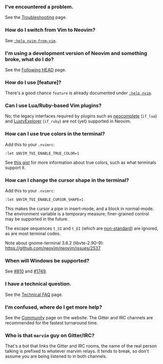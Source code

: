 ### I've encountered a problem.

See the [Troubleshooting](Troubleshooting) page.

### How do I switch from Vim to Neovim?

See [`:help nvim-from-vim`](http://neovim.io/doc/user/nvim_from_vim.html).

### I'm using a development version of Neovim and something broke, what do I do?

See the [Following HEAD](Following-HEAD) page.

### How do I use [feature]?

There's a good chance `feature` is already documented under [`:help nvim`](http://neovim.io/doc/user/nvim.html).

### Can I use Lua/Ruby-based Vim plugins?

No; the legacy interfaces required by plugins such as [neocomplete](https://github.com/Shougo/neocomplete.vim) (`if_lua`) and [LustyExplorer](https://github.com/sjbach/lusty) (`if_ruby`) are not (yet) supported in Neovim.

### How can I use true colors in the terminal?

Add this to your `.nvimrc`:

```vim
:let $NVIM_TUI_ENABLE_TRUE_COLOR=1
```

See [this gist](https://gist.github.com/XVilka/8346728) for more information about true colors, such as what terminals support it.

### How can I change the cursor shape in the terminal?

Add this to your `.nvimrc`:

```vim
:let $NVIM_TUI_ENABLE_CURSOR_SHAPE=1
```

This makes the cursor a pipe in insert-mode, and a block in normal-mode. The environment variable is a temporary measure; finer-grained control may be supported in the future.

The escape sequences `t_SI` and `t_EI` (which are [non-standard](https://groups.google.com/d/msg/vim_dev/biVcXiYcLRw/zumrjo6gP4oJ)) are ignored, as are most terminal codes. 

Note about gnome-terminal 3.6.2 (libvte-2.90-9): https://github.com/neovim/neovim/issues/2537

### When will Windows be supported?

See [#810](https://github.com/neovim/neovim/pull/810) and [#1749](https://github.com/neovim/neovim/issues/1749).

### I have a technical question.

See the [Technical FAQ](https://github.com/neovim/neovim/wiki/Technical-FAQ) page.

### I'm confused, where do I get more help?

See the [Community](http://neovim.io/community/) page on the website. The Gitter and IRC channels are recommended for the fastest turnaround time.

### Who is that `marvim` guy on Gitter/IRC?

That's a bot that links the Gitter and IRC rooms, the name of the real person talking is prefixed to whatever marvim relays. It tends to break, so don't assume you are being listened to in both channels.